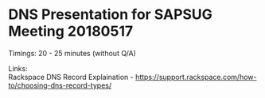 # DNS Presentation for SAPSUG Meeting 20180517

Timings: 20 - 25 minutes (without Q/A)

Links: \
Rackspace DNS Record Explaination - https://support.rackspace.com/how-to/choosing-dns-record-types/
